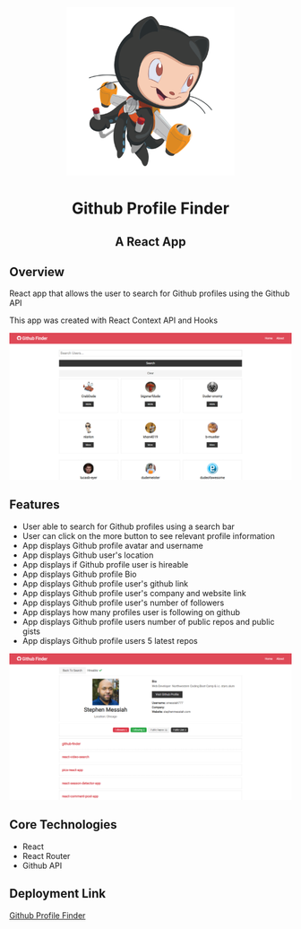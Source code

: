<p align="center">
  <img width="300" height="300" src="src/assets/images/octocatjet.png">
</p>

<h1 align="center">Github Profile Finder </h1>

<h2 align="center">  A React App</h2>

## Overview

React app that allows the user to search for Github profiles using the Github API

This app was created with React Context API and Hooks

![alt](src/assets/images/git-hub-finder-home.png)

## Features

- User able to search for Github profiles using a search bar
- User can click on the more button to see relevant profile information
- App displays Github profile avatar and username
- App displays Github user's location
- App displays if Github profile user is hireable
- App displays Github profile Bio
- App displays Github profile user's github link
- App displays Github profile user's company and website link
- App displays Github profile user's number of followers
- App displays how many profiles user is following on github
- App displays Github profile users number of public repos and public gists
- App displays Github profile users 5 latest repos

![alt](src/assets/images/github-profile-info.png)

## Core Technologies

- React
- React Router
- Github API

## Deployment Link

<a href="https://github-profile-search-app.netlify.com/" target="_blank">Github Profile Finder</a>
